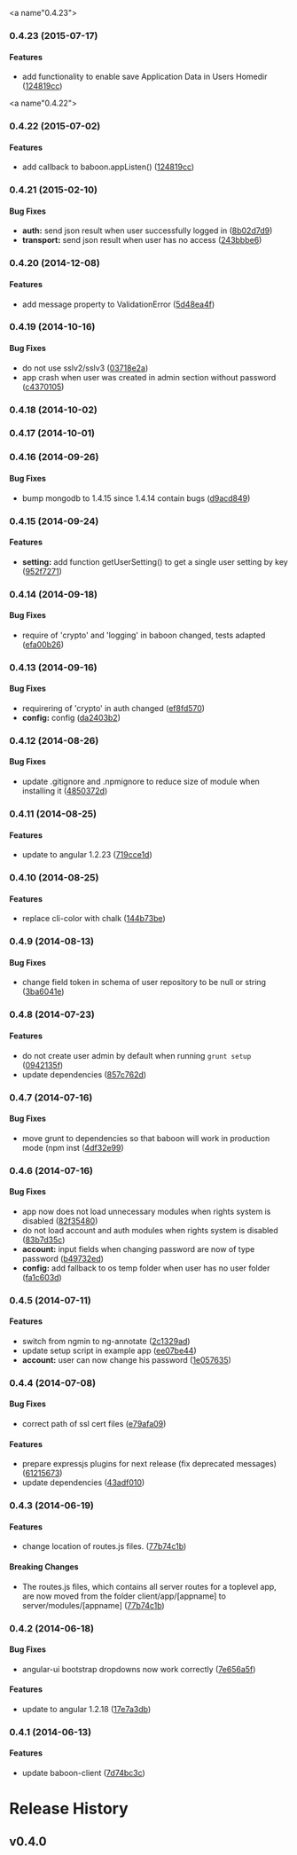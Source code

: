 <a name"0.4.23"></a>
### 0.4.23 (2015-07-17)


#### Features

* add functionality to enable save Application Data in Users Homedir ([124819cc](https://github.com/litixsoft/baboon/commit/124819cc))


<a name"0.4.22"></a>
### 0.4.22 (2015-07-02)


#### Features

* add callback to baboon.appListen() ([124819cc](https://github.com/litixsoft/baboon/commit/124819cc))


<a name="0.4.21"></a>
### 0.4.21 (2015-02-10)


#### Bug Fixes

* **auth:** send json result when user successfully logged in ([8b02d7d9](https://github.com/litixsoft/baboon/commit/8b02d7d9867e13a0108286447ed0547a3d05686b))
* **transport:** send json result when user has no access ([243bbbe6](https://github.com/litixsoft/baboon/commit/243bbbe645cc617e1cadf72e847f79bb0d3676cd))


<a name="0.4.20"></a>
### 0.4.20 (2014-12-08)


#### Features

* add message property to ValidationError ([5d48ea4f](https://github.com/litixsoft/baboon/commit/5d48ea4f37afef17c02d1b92bf250c3ad6eb9453))


<a name="0.4.19"></a>
### 0.4.19 (2014-10-16)


#### Bug Fixes

* do not use sslv2/sslv3 ([03718e2a](https://github.com/litixsoft/baboon/commit/03718e2a581f97584c872fcfc5e6ddea6b597c7a))
* app crash when user was created in admin section without password ([c4370105](https://github.com/litixsoft/baboon/commit/c4370105b6b9576bd0b2d87908617ac6e5da1257))


<a name="0.4.18"></a>
### 0.4.18 (2014-10-02)


<a name="0.4.17"></a>
### 0.4.17 (2014-10-01)


<a name="0.4.16"></a>
### 0.4.16 (2014-09-26)


#### Bug Fixes

* bump mongodb to 1.4.15 since 1.4.14 contain bugs ([d9acd849](https://github.com/litixsoft/baboon/commit/d9acd8492bfe8c2b5b524050740bbcbd38fccf80))


<a name="0.4.15"></a>
### 0.4.15 (2014-09-24)


#### Features

* **setting:** add function getUserSetting() to get a single user setting by key ([952f7271](https://github.com/litixsoft/baboon/commit/952f7271c6c62dfba3f181a501c664fb24375af2))


<a name="0.4.14"></a>
### 0.4.14 (2014-09-18)


#### Bug Fixes

* require of 'crypto' and 'logging' in baboon changed, tests adapted ([efa00b26](https://github.com/litixsoft/baboon/commit/efa00b2682ee30ddfecd9672a27e4d1e86d40e9a))


<a name="0.4.13"></a>
### 0.4.13 (2014-09-16)


#### Bug Fixes

* requirering of 'crypto' in auth changed ([ef8fd570](https://github.com/litixsoft/baboon/commit/ef8fd5707335ef2fe8169a6f728a524c5be4a0a3))
* **config:** config ([da2403b2](https://github.com/litixsoft/baboon/commit/da2403b2d3eafed06e22f7ef069a8a0e7d587312))


<a name="0.4.12"></a>
### 0.4.12 (2014-08-26)


#### Bug Fixes

* update .gitignore and .npmignore to reduce size of module when installing it ([4850372d](https://github.com/litixsoft/baboon/commit/4850372d16c74a65bd5439e1d1006366d0609486))


<a name="0.4.11"></a>
### 0.4.11 (2014-08-25)


#### Features

* update to angular 1.2.23 ([719cce1d](https://github.com/litixsoft/baboon/commit/719cce1d2c1169278a999e4c74b23984541d0e79))


<a name="0.4.10"></a>
### 0.4.10 (2014-08-25)


#### Features

* replace cli-color with chalk ([144b73be](https://github.com/litixsoft/baboon/commit/144b73be19f77a92da43f7b5f06330f6cc8bbb9f))


<a name="0.4.9"></a>
### 0.4.9 (2014-08-13)


#### Bug Fixes

* change field token in schema of user repository to be null or string ([3ba6041e](https://github.com/litixsoft/baboon/commit/3ba6041e4a956a02ad8d4f9c806ce791dc79dcc7))


<a name="0.4.8"></a>
### 0.4.8 (2014-07-23)


#### Features

* do not create user admin by default when running `grunt setup` ([0942135f](https://github.com/litixsoft/baboon/commit/0942135fa121f3f469ab8513d6a4656131f11c22))
* update dependencies ([857c762d](https://github.com/litixsoft/baboon/commit/857c762d7cbc020f3245690cfa4e9aa16eb9e2a4))


<a name="0.4.7"></a>
### 0.4.7 (2014-07-16)


#### Bug Fixes

* move grunt to dependencies so that baboon will work in production mode (npm inst ([4df32e99](https://github.com/litixsoft/baboon/commit/4df32e99e581b5d0461533b2665c35b1c46dbe18))


<a name="0.4.6"></a>
### 0.4.6 (2014-07-16)


#### Bug Fixes

* app now does not load unnecessary modules when rights system is disabled ([82f35480](https://github.com/litixsoft/baboon/commit/82f35480c93c29d181d0ebe0b367bb58c01a7078))
* do not load account and auth modules when rights system is disabled ([83b7d35c](https://github.com/litixsoft/baboon/commit/83b7d35cace47606c2bd0f8b39f32df9a91690ba))
* **account:** input fields when changing password are now of type password ([b49732ed](https://github.com/litixsoft/baboon/commit/b49732ed9ab0cc28bb3b42f8f3dbb7a4d63fa31b))
* **config:** add fallback to os temp folder when user has no user folder ([fa1c603d](https://github.com/litixsoft/baboon/commit/fa1c603d94adec1a94146f872f0971e840346806))


<a name="0.4.5"></a>
### 0.4.5 (2014-07-11)


#### Features

* switch from ngmin to ng-annotate ([2c1329ad](https://github.com/litixsoft/baboon/commit/2c1329ad17a077a6975595a6c6f379445567010e))
* update setup script in example app ([ee07be44](https://github.com/litixsoft/baboon/commit/ee07be440126112f3ad48a0beb45834cdd2d29b1))
* **account:** user can now change his password ([1e057635](https://github.com/litixsoft/baboon/commit/1e057635bc82ee059e35670e29eb588a97549d5a))


<a name="0.4.4"></a>
### 0.4.4 (2014-07-08)


#### Bug Fixes

* correct path of ssl cert files ([e79afa09](https://github.com/litixsoft/baboon/commit/e79afa0924ec7c417f601dd777fb81dde8c988c5))


#### Features

* prepare expressjs plugins for next release (fix deprecated messages) ([61215673](https://github.com/litixsoft/baboon/commit/61215673425cc5ea86e441cdcbd0c08c95da0792))
* update dependencies ([43adf010](https://github.com/litixsoft/baboon/commit/43adf0104b8f1b13a1ddc9868b66e4d029db9bea))


<a name="0.4.3"></a>
### 0.4.3 (2014-06-19)


#### Features

* change location of routes.js files. ([77b74c1b](https://github.com/litixsoft/baboon/commit/77b74c1b94b52eae759b5c0aac75709767a2cf08))


#### Breaking Changes

* The routes.js files, which contains all server routes for a toplevel app, are now moved from the folder client/app/[appname] to server/modules/[appname]
 ([77b74c1b](https://github.com/litixsoft/baboon/commit/77b74c1b94b52eae759b5c0aac75709767a2cf08))


<a name="0.4.2"></a>
### 0.4.2 (2014-06-18)


#### Bug Fixes

* angular-ui bootstrap dropdowns now work correctly ([7e656a5f](https://github.com/litixsoft/baboon/commit/7e656a5f673a53ac28e5e432dc94a57d048d7586))


#### Features

* update to angular 1.2.18 ([17e7a3db](https://github.com/litixsoft/baboon/commit/17e7a3dbdd2f2ec361c200483d8b5a3e36a96786))


<a name="0.4.1"></a>
### 0.4.1 (2014-06-13)


#### Features

* update baboon-client ([7d74bc3c](https://github.com/litixsoft/baboon/commit/7d74bc3c2aca082c27f05265be9baaa08005ea21))


# Release History
## v0.4.0
